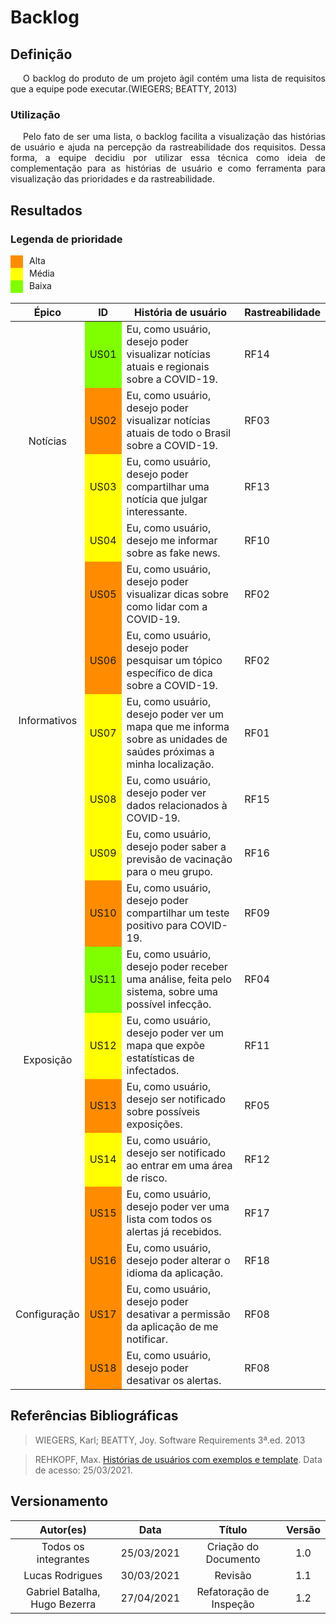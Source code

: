 # Backlog

## Definição

<div style="text-indent: 20px; text-align: justify; "> 
O backlog do produto de um projeto ágil contém uma lista de requisitos que a equipe pode executar.(WIEGERS; BEATTY, 2013)
</div>

### Utilização

<div style="text-indent: 20px; text-align: justify; "> 
Pelo fato de ser uma lista, o backlog facilita a visualização das histórias de usuário e ajuda na percepção da rastreabilidade dos requisitos. Dessa forma, a equipe decidiu por utilizar essa técnica como ideia de complementação para as histórias de usuário e como ferramenta para visualização das prioridades e da rastreabilidade.
</div>

## Resultados

### Legenda de prioridade

    
<div style=" width: 20px; height: 20px; background-color: darkorange; display: flex;">
<div style="padding-left: 30px;">
    Alta
</div>
</div>

<div style=" width: 20px; height: 20px; background-color: yellow; display: flex">
<div style="padding-left: 30px;">
    Média
</div>
</div>

<div style=" width: 20px; height: 20px; background-color: #7FFF00; display: flex">
<div style="padding-left: 30px;">
    Baixa
</div>
</div>

<table>
    <thread>
        <th style="vertical-align: middle;text-align:center;">Épico</th>
        <th>ID</th>
        <th>História de usuário</th>
        <th>Rastreabilidade</th>
    </thread>
    <tbody>
        <tr>
            <td style="vertical-align: middle;text-align:center;"; rowspan="4" >Notícias</td>
            <td style="background-color: #7FFF00;">US01</td>
            <td>Eu, como usuário, desejo poder visualizar notícias atuais e regionais sobre a COVID-19.</td>
            <td>RF14</td>
        </tr>
        <tr>
            <td style="background-color: darkorange;"style="background-color: red;">US02</td>
            <td>Eu, como usuário, desejo poder visualizar notícias atuais de todo o Brasil sobre a COVID-19.</td>
            <td>RF03</td>
        </tr>
        <tr>
            <td style="background-color: yellow;">US03</td>
            <td>Eu, como usuário, desejo poder compartilhar uma notícia que julgar interessante.</td>
            <td>RF13</td>
        </tr>
        <tr>
            <td style="background-color: yellow;">US04</td>
            <td>Eu, como usuário, desejo me informar sobre as fake news.</td>
            <td>RF10</td>
        </tr>
        <tr>
            <td style="vertical-align: middle;text-align:center;"rowspan="5" >Informativos</td>
            <td style="background-color: darkorange;">US05</td>
            <td>Eu, como usuário, desejo poder visualizar dicas sobre como lidar com a COVID-19.</td>
            <td>RF02</td>
        </tr>
        <tr>
            <td style="background-color: darkorange;">US06</td>
            <td>Eu, como usuário, desejo poder pesquisar um tópico específico de dica sobre a COVID-19.</td>
            <td>RF02</td>
        </tr>
        <tr>
            <td style="background-color: yellow;">US07</td>
            <td>Eu, como usuário, desejo poder ver um mapa que me informa sobre as unidades de saúdes próximas a minha localização.</td>
            <td>RF01</td>
        </tr>
        <tr>
            <td style="background-color: yellow;">US08</td>
            <td>Eu, como usuário, desejo poder ver dados relacionados à COVID-19.</td>
            <td>RF15</td>
        </tr>
        <tr>
            <td style="background-color: yellow;">US09</td>
            <td>Eu, como usuário, desejo poder saber a previsão de vacinação para o meu grupo.</td>
            <td>RF16</td>
        </tr>
                <tr>
            <td style="vertical-align: middle;text-align:center;" rowspan="6" >Exposição</td>
            <td style="background-color: darkorange;">US10</td>
            <td>Eu, como usuário, desejo poder compartilhar um teste positivo para COVID-19.</td>
            <td>RF09</td>
        </tr>
                <tr>
            <td style="background-color: #7FFF00;">US11</td>
            <td>Eu, como usuário, desejo poder receber uma análise, feita pelo sistema, sobre uma possível infecção.</td>
            <td>RF04</td>
        </tr>
                <tr>
            <td style="background-color: yellow;">US12</td>
            <td>Eu, como usuário, desejo poder ver um mapa que expõe estatísticas de infectados.</td>
            <td>RF11</td>
        </tr>
                <tr>
            <td style="background-color: darkorange;">US13</td>
            <td>Eu, como usuário, desejo ser notificado sobre possíveis exposições. </td>
            <td>RF05</td>
        </tr>
                <tr>
            <td style="background-color: yellow;">US14</td>
            <td>Eu, como usuário, desejo ser notificado ao entrar em uma área de risco.</td>
            <td>RF12</td>
        </tr>
                <tr>
            <td style="background-color: darkorange;">US15</td>
            <td>Eu, como usuário, desejo poder ver uma lista com todos os alertas já recebidos.</td>
            <td>RF17</td>
        </tr>
                <tr>
            <td style="vertical-align: middle;text-align:center;" rowspan="3" >Configuração</td>
            <td style="background-color: darkorange;">US16</td>
            <td>Eu, como usuário, desejo poder alterar o idioma da aplicação.</td>
            <td>RF18</td>
        </tr>
                <tr>
            <td style="background-color: darkorange;">US17</td>
            <td>Eu, como usuário, desejo poder desativar a permissão da aplicação de me notificar.</td>
            <td>RF08</td>
        </tr>
                <tr>
            <td style="background-color: darkorange;">US18</td>
            <td>Eu, como usuário, desejo poder desativar os alertas.</td>
            <td>RF08</td>
        </tr>
    </tbody>
</table>

## Referências Bibliográficas
> WIEGERS, Karl; BEATTY, Joy. Software Requirements 3ª.ed. 2013

> REHKOPF, Max. [Histórias de usuários com exemplos e template](https://www.atlassian.com/br/agile/project-management/user-stories). Data de acesso: 25/03/2021.

## Versionamento

| Autor(es)     | Data       | Título     | Versão     |
| :--------:| :--------: | :--------: | :--------: |
|Todos os integrantes  | 25/03/2021  | Criação do Documento |1.0 
|Lucas Rodrigues  | 30/03/2021  |  Revisão |1.1 
|Gabriel Batalha, Hugo Bezerra  | 27/04/2021  |  Refatoração de Inspeção |1.2 
